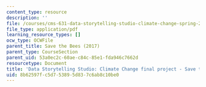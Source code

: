 ```yaml
---
content_type: resource
description: ''
file: /courses/cms-631-data-storytelling-studio-climate-change-spring-2017/8b62597fc5d753895d837c6ab8c10be0_MITCMS_631s17_assn_final_savebees.pdf
file_type: application/pdf
learning_resource_types: []
ocw_type: OCWFile
parent_title: Save the Bees (2017)
parent_type: CourseSection
parent_uid: 53a0ec2c-60ae-c84c-85e1-fda946c7662d
resourcetype: Document
title: 'Data Storytelling Studio: Climate Change final project - Save the Bees presentation'
uid: 8b62597f-c5d7-5389-5d83-7c6ab8c10be0
---
```

